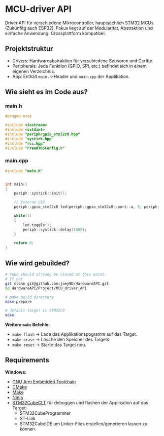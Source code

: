 # MCU-driver API

Driver API für verschiedene Mikrocontroller, hauptsächlich STM32 MCUs.
(Zukünfitg auch ESP32).
Fokus liegt auf der Modularität, Abstraktion und einfache Anwendung.
Crossplattform kompatibel.

## Projektstruktur

- Drivers: Hardwareabstraktion für verschiedene Sensoren und Geräte.
- Peripherals: Jede Funktion (GPIO, SPI, etc.) befindet sich in einem eigenen Verzeichnis.
- App: Enthält `main.h`-Header und `main.cpp` der Applikation.

## Wie sieht es im Code aus?

### main.h

```cpp
#pragma once

#include <iostream>
#include <cstdint>
#include "periph/gpio_stm32c0.hpp"
#include "systick.hpp"
#include "rcc.hpp"
#include "FreeRTOSConfig.h"

```

### main.cpp

```cpp
#include "main.h"


int main()
{
    periph::systick::init();

    // Externe LED
    periph::gpio_stm32c0 led(periph::gpio_stm32c0::port::a, 9, periph::gpio::mode::digital_output);

    while(1)
    {
        led.toggle();
        periph::systick::delay(1000);
    }

    return 0;
}
```

## Wie wird gebuilded?

```bash
# Repo should already be cloned at this point.
# If not
git clone git@github.com:joey9D/HardwareAPI.git
cd HardwareAPI/Project/MCU_driver_API

# make build directory
make prepare

# default target is STM32C0
make
```

**Weitere `make` Befehle:**

- `make flash` $\rightarrow$ Lade das Applikationspogramm auf das Target.
- `make erase` $\rightarrow$ Lösche den Speicher des Targets.
- `make reset` $\rightarrow$ Starte das Target neu.

## Requirements

**Windows:**

- [GNU Arm Embedded Toolchain](https://developer.arm.com/downloads/-/arm-gnu-toolchain-downloads)
- [CMake](https://github.com/Kitware/CMake/releases)
- [Make](https://github.com/maweil/CompileMakeForWindows/releases)
- [Ninja](https://github.com/ninja-build/ninja/releases)
- [STM32CubeCLT](https://www.st.com/en/development-tools/stm32cubeclt.html?dl=redirect) für debuggen und flashen der Applikation auf das Target:
  - STM32CubeProgrammer
  - ST-Link
  - STM32CubeIDE um Linker-Files erstellen/generieren lassen zu können.
